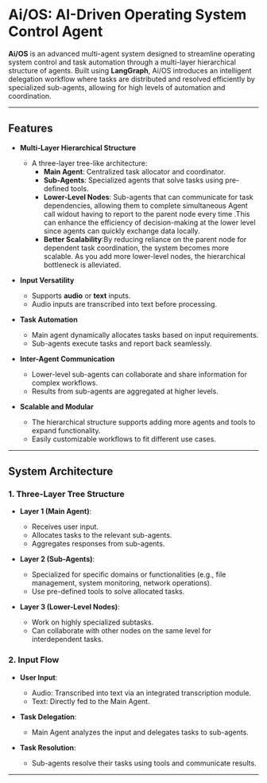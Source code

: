 # Ai/OS: AI-Driven Operating System Control Agent  

**Ai/OS** is an advanced multi-agent system designed to streamline operating system control and task automation through a multi-layer hierarchical structure of agents. Built using **LangGraph**, Ai/OS introduces an intelligent delegation workflow where tasks are distributed and resolved efficiently by specialized sub-agents, allowing for high levels of automation and coordination.

---

## Features  

- **Multi-Layer Hierarchical Structure**  
  - A three-layer tree-like architecture:
    - **Main Agent**: Centralized task allocator and coordinator.
    - **Sub-Agents**: Specialized agents that solve tasks using pre-defined tools.
    - **Lower-Level Nodes**: Sub-agents that can communicate for task dependencies, allowing them to complete simultaneous Agent call widout having to report to the parent node every time .This can enhance the efficiency of decision-making at the lower level since agents can quickly exchange data locally.
    -  **Better Scalability**:By reducing reliance on the parent node for dependent task coordination, the system becomes more scalable. As you add more lower-level nodes, the hierarchical bottleneck is alleviated.

- **Input Versatility**  
  - Supports **audio** or **text** inputs.
  - Audio inputs are transcribed into text before processing.

- **Task Automation**  
  - Main agent dynamically allocates tasks based on input requirements.
  - Sub-agents execute tasks and report back seamlessly.

- **Inter-Agent Communication**  
  - Lower-level sub-agents can collaborate and share information for complex workflows.
  - Results from sub-agents are aggregated at higher levels.

- **Scalable and Modular**  
  - The hierarchical structure supports adding more agents and tools to expand functionality.
  - Easily customizable workflows to fit different use cases.

---

## System Architecture  

### 1. Three-Layer Tree Structure  
- **Layer 1 (Main Agent)**:  
  - Receives user input.
  - Allocates tasks to the relevant sub-agents.
  - Aggregates responses from sub-agents.

- **Layer 2 (Sub-Agents)**:  
  - Specialized for specific domains or functionalities (e.g., file management, system monitoring, network operations).
  - Use pre-defined tools to solve allocated tasks.

- **Layer 3 (Lower-Level Nodes)**:  
  - Work on highly specialized subtasks.
  - Can collaborate with other nodes on the same level for interdependent tasks.

### 2. Input Flow  
- **User Input**:  
  - Audio: Transcribed into text via an integrated transcription module.
  - Text: Directly fed to the Main Agent.

- **Task Delegation**:  
  - Main Agent analyzes the input and delegates tasks to sub-agents.

- **Task Resolution**:  
  - Sub-agents resolve their tasks using tools and communicate results.

---
